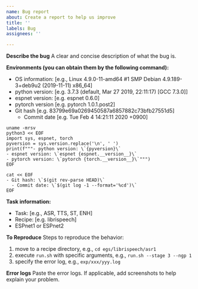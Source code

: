 ```yaml
---
name: Bug report
about: Create a report to help us improve
title: ''
labels: Bug
assignees: ''

---
```


**Describe the bug**
A clear and concise description of what the bug is.

**Environments (you can obtain them by the following command):**
 - OS information: [e.g., Linux 4.9.0-11-amd64 #1 SMP Debian 4.9.189-3+deb9u2 (2019-11-11) x86_64]
 - python version: [e.g. 3.7.3 (default, Mar 27 2019, 22:11:17) [GCC 7.3.0]]
 - espnet version: [e.g. espnet 0.6.0]
 - pytorch version [e.g. pytorch 1.0.1.post2]
 - Git hash [e.g. 83799e69a0269450587a6857882c73bfb27551d5]
   - Commit date [e.g. Tue Feb 4 14:21:11 2020 +0900]
```
uname -mrsv
python3 << EOF
import sys, espnet, torch
pyversion = sys.version.replace('\n', ' ')
print(f"""- python version: \`{pyversion}\`
- espnet version: \`espnet {espnet.__version__}\`
- pytorch version: \`pytorch {torch.__version__}\`""")
EOF

cat << EOF
- Git hash: \`$(git rev-parse HEAD)\`
  - Commit date: \`$(git log -1 --format='%cd')\`
EOF
```

**Task information:**
 - Task: [e.g., ASR, TTS, ST, ENH]
 - Recipe: [e.g. librispeech]
 - ESPnet1 or ESPnet2

**To Reproduce**
Steps to reproduce the behavior:
1. move to a recipe directory, e.g., `cd egs/librispeech/asr1`
2. execute `run.sh` with specific arguments, e.g., `run.sh --stage 3 --ngp 1`
3. specify the error log, e.g., `exp/xxx/yyy.log`

**Error logs**
Paste the error logs. If applicable, add screenshots to help explain your problem.

